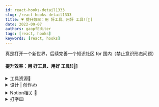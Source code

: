 ```yaml
---
id: react-hooks-detail1333
slug: /react-hooks-detail1333
title: ♥ 提升效率：用 好工具、用好 工具![🔨]
date: 2022-09-07
authors: gaopfEditer
tags: [react, hooks]
keywords: [react, hooks]
---
```


真是打开一个新世界，后续完善一个知识社区 for 国内（禁止意识形态问题）

#### 提升效率：用 好工具、用好 工具![🔨]


<details>
  <summary>工具资源🔧</summary>
  <div>
    <ul>
      <li><a target="_blank" href="https://36kr.com/p/1778594967437697">工信部 | 一键解除手机绑定账号</a>（36氪）</li>
      <li><strong>工具</strong>：<a target="_blank" href="https://juejin.cn/post/7082310173997400078">Auto.js</a> - Android平台支持Node.js的JavaScript自动化工具<blockquote>官方已经不开源，有一个其他开源的：<a target="_blank" href="https://github.com/SuperMonster003/AutoJs6">https://github.com/SuperMonster003/AutoJs6</a></blockquote></li>
      <li><strong>工具</strong>：<a target="_blank" href="https://parsec.app/downloads">Parsec</a> - 轻量级远程连接工具（即开即用）</li>
      <li><strong>工具</strong>：<a target="_blank" href="https://github.com/aerotoad/Thud">Thud</a> - 开源无广告Android新闻App（ionic+angular开发）</li>
      <li><strong>工具</strong>：<a target="_blank" href="https://juejin.cn/post/7084886593089044493">叮咚抢菜</a> - 派送时段监听及推送工具</li>
      <li><strong>工具</strong>：<a target="_blank" href="https://mywis.cn/">WIS微思博客</a> - 含在线智能工具/自定义地图可视化</li>
      <li><strong>工具</strong>：<a target="_blank" href="https://www.wondercv.com/">超级简历</a> - 免费简历创建（海量模板）</li>
      <li><strong>工具</strong>：<a target="_blank" href="https://www.tunefind.com/">Tunefind</a> - 影视原声查询网</li>
      <li><strong>工具</strong>：<a target="_blank" href="https://zh.hk1lib.org/">zlibrary</a> - 免费电子书搜索下载</li>
      <li><strong>工具</strong>：<a target="_blank" href="https://slidesgo.com/">slidesgo</a> - 海量免费PPT模板下载</li>
      <li><strong>工具</strong>：<a target="_blank" href="https://www.gushiwen.cn/">古诗文网</a> - 古诗文经典传承</li>
      <li><strong>工具</strong>：<a target="_blank" href="https://www.alltoall.net/">all to all</a> - 在线文档/音视频/图片格式转换</li>
      <li><strong>浏览器插件</strong>：<a target="_blank" href="https://chrome.google.com/webstore/detail/omni-bookmark-history-tab/mapjgeachilmcbbokkgcbgpbakaaeehi/related?hl=en&authuser=0">omni</a> - 书签/历史/Tab页管理</li>
      <li><strong>工具推荐</strong>：<a target="_blank" href="https://juejin.cn/post/7064351592543158302#comment">生产力开发工具</a>（掘金）</li>
      <li><strong>小程序</strong>：<a target="_blank" href="https://sspai.com/post/67375">极客词典</a> - 中国互联网常见单词误读纠正</li>
      <li><strong>浏览器</strong>：<a target="_blank" href="https://sspai.com/post/67844">管理浏览器插件的插件</a>（少数派）</li>
      <li><strong>浏览器</strong>：<a target="_blank" href="https://chrome.google.com/webstore/detail/imageassistant-batch-imag/dbjbempljhcmhlfpfacalomonjpalpko">ImageAssistant</a> - 网页图片批量下载/以图搜图</li>
      <li><strong>Windows工具</strong>：<a target="_blank" href="https://www.52pojie.cn/thread-1481099-1-1.html">抖音无水印下载</a>（用户视频下载）</li>
      <li><strong>Android</strong>：<a target="_blank" href="https://github.com/loong132/autojs-script">Auto.js脚本</a> - 安卓设备重复性操作自动化</li>
      <li><a target="_blank" href="https://github.com/microsoft/PowerToys">PowerToys</a> - 微软官方Windows工具集（分屏/文件管理等）</li>
      <li><a target="_blank" href="https://github.com/Sneeds-Feed-and-Seed/sneedacity">Sneedacity</a> - 开源免费音频编辑器</li>
      <li><a target="_blank" href="https://github.com/dataease/dataease">DataEase</a> - 开源数据可视化分析工具</li>
      <li><a target="_blank" href="https://vitotechnology.com/apps/star-walk-2">Star Walk 2</a> - AR星空识别App</li>
      <li><a target="_blank" href="https://mp.weixin.qq.com/s/QPocKAa3GMBchIzqX2-HyQ">Potplayer</a> - 全能视频播放器</li>
      <li><a target="_blank" href="https://rustdesk.com/zh/">RustDesk</a> - 免费开源远程桌面软件</li>
      <li><a target="_blank" href="https://getsimnum.caict.ac.cn/#/">全国电话卡一证通查</a> - 查询名下移动电话卡数量</li>
      <li><a target="_blank" href="http://wanyouw.com/">万有导航</a> - 综合资源导航站</li>
      <li><a target="_blank" href="https://chrome.google.com/webstore/detail/fatkun-batch-download-ima/nnjjahlikiabnchcpehcpkdeckfgnohf/?ref=appinn">Fatkun</a> - 微博图片批量下载/转WebP格式</li>
      <li><a target="_blank" href="https://chrome.google.com/webstore/detail/octo%E5%BE%AE%E5%8D%9A%E7%9B%B8%E5%86%8C%E6%89%B9%E9%87%8F%E4%B8%8B%E8%BD%BD/cdimdlckbkfelaogjhfbkjcfncbpngkn">Octo微博相册下载</a> - 微博用户相册原图批量下载</li>
      <li><strong>App</strong>：<a target="_blank" href="https://apps.apple.com/cn/app/%E4%BD%A0%E6%88%91%E5%BD%93%E5%B9%B4/id1461314191">你我当年</a> - 模糊照片修复工具</li>
    </ul>
  </div>
</details>

<details>
  <summary>设计 | 创作✍️</summary>
  <div>
    <ul>
      <li>语雀 —— 文档、知识库管理工具</li>
      <li>iconfont —— 海量矢量图标免费网站</li>
      <li>犸良 —— 一站式免费动图制作工具</li>
      <li>鹿班 —— AI设计师</li>
      <li>顽兔 —— 在线批量抠图工具</li>
      <li>ChartCube —— 在线图表制作工具</li>
      <li><a target="_blank" href="https://sspai.com/post/62392">非设计师也该学的排版知识：视觉动线 - 少数派</a></li>
      <li><a target="_blank" href="https://sspai.com/post/61882">用好 Keynote 和 iMovie，在 iPad 上做出有高级感的视频 - 少数派</a></li>
      <li><a target="_blank" href="https://zhuanlan.zhihu.com/p/387948491?utm_campaign=rss&utm_medium=rss&utm_source=rss&utm_content=title">想做视频？这里有一份入门到进阶知识完整指南 - 知乎</a></li>
      <li><a target="_blank" href="https://zhuanlan.zhihu.com/p/74310267">Youtube运营者必备12个工具</a></li>
      <li><a target="_blank" href="https://sspai.com/post/66842">图片处理App｜VSCO 用了六年的照片调色 App</a></li>
      <li><a target="_blank" href="https://openpeeps.com/">手绘插画库/人物库</a></li>
      <li><a target="_blank" href="https://photomosh.com/">图片特效生成器</a></li>
      <li><a target="_blank" href="https://toonme.com/result">网站 | 人像转卡通</a></li>
      <li><a target="_blank" href="https://www.myheritage.com/deep-nostalgia/">Deep Nostalgia</a>：将人脸照片转换成表情视频</li>
      <li><a target="_blank" href="https://sspai.com/post/67298">为你的产品量身定制一个图标</a></li>
    </ul>
  </div>
</details>

<details>
  <summary>Notion相关 📑</summary>
  <div>
    <ul>
      <li><a target="_blank" href="链接7">iOS 快捷指令搭配 Notion API，更快速地编辑内容</a> - 少数派<blockquote>教程讲解如何通过iOS快捷指令调用Notion API实现快速数据录入，包含HTTP请求原理、API授权流程及实战操作示例（如电影片单管理）。</blockquote></li>
      <li><a target="_blank" href="链接2">强化你的仪表盘：试试 Notion 类工具的国产组件库 NotionPet</a><blockquote>介绍国产小组件库NotionPet，提供21种基础组件（如番茄钟、天气看板）和动态图标，支持可视化仪表盘搭建，含价格体系及使用场景演示。</blockquote></li>
      <li>Notion 2.11 更新日志 <a target="_blank" href="链接3">What's New?</a><blockquote>新增功能：跨区块文本选择、数据库分组/子组、Mermaid流程图支持、日语语言支持；修复多项BUG并优化API集成权限管理。</blockquote></li>
      <li><a target="_blank" href="链接8">Notion (Beta) works better with IFTTT</a><blockquote>IFTTT现支持与Notion深度集成，可实现自动化场景如Trello任务同步、Google Sheets数据联动等，需通过API配置触发条件。</blockquote></li>
      <li><a target="_blank" href="链接9">Request page data for Next.js from the Notion API | egghead.io</a><blockquote>视频教程演示如何通过Notion API获取页面数据并在Next.js中预生成静态页面，包含Integration创建、环境变量配置及数据格式化处理。</blockquote></li>
      <li>Notion 自动化：Notion API key + <a target="_blank" href="链接5">Automate.io</a><blockquote>Automate.io已被Notion收购，提供无代码自动化方案，可连接Notion与数百款应用实现数据自动同步（如CRM线索管理）。</blockquote></li>
      <li>Mac <a target="_blank" href="链接6">alfred Notion搜索快捷操作</a><blockquote>Alfred工作流实现Notion快速搜索，支持最近访问记录查看、URL复制及桌面客户端跳转，需配置token_v2和spaceID。</blockquote></li>
      <li><a target="_blank" href="链接1">Notion子弹笔记</a><blockquote>分享将纸质子弹笔记迁移至Notion的实践方案，提供年月周计划模板及任务总表联动技巧，对比电子化前后的效率提升。</blockquote></li>
    </ul>
  </div>
</details>

<details>
  <summary>打字⌨️</summary>
  <div>
    <ul>
      <li><a target="_blank" href="https://brianlovin.com/writing/type-faster">快速打字是一项高杠杆技能</a> - Brian Lovin</li>
      <li><a target="_blank" href="https://online.tipp10.com/en/">TIPP10 Online Typing Tutor</a> - 在线打字训练</li>
      <li><a target="_blank" href="https://www.keyhero.com/">Typing Test · Improve your WPM speed</a> - 打字速度测试</li>
      <li><a target="_blank" href="https://www.keybr.com/">Typing Practice</a> - 打字训练</li>
      <li><a target="_blank" href="https://play.typeracer.com/">TypeRacer</a> - 在线打字竞速游戏</li>
      <li><a target="_blank" href="https://monkeytype.com/">Monkeytype</a> - 在线打字训练</li>
    </ul>
  </div>
</details>






